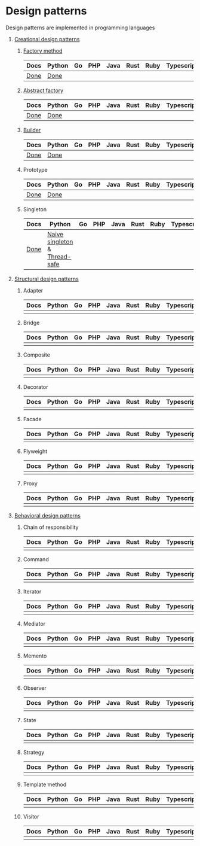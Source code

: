 # Design patterns

Design patterns are implemented in programming languages

1. [Creational design patterns](https://refactoring.guru/design-patterns/creational-patterns)
   
   1. [Factory method](./factory_method/)
      
      | Docs                               | Python                           | Go  | PHP | Java | Rust | Ruby | Typescript |
      | ---------------------------------- | -------------------------------- | --- | --- | ---- | ---- | ---- | ---------- |
      | [Done](./factory_method/README.md) | [Done](./factory_method/main.py) |     |     |      |      |      |            |

   1. [Abstract factory](./abstract_factory/)

      | Docs                                 | Python                             | Go  | PHP | Java | Rust | Ruby | Typescript |
      | ------------------------------------ | ---------------------------------- | --- | --- | ---- | ---- | ---- | ---------- |
      | [Done](./abstract_factory/README.md) | [Done](./abstract_factory/main.py) |     |     |      |      |      |            |

   1. [Builder](./builder/)
      
      | Docs                        | Python                    | Go  | PHP | Java | Rust | Ruby | Typescript |
      | --------------------------- | ------------------------- | --- | --- | ---- | ---- | ---- | ---------- |
      | [Done](./builder/README.md) | [Done](./builder/main.py) |     |     |      |      |      |            |

   1. Prototype
      
      | Docs                          | Python                      | Go  | PHP | Java | Rust | Ruby | Typescript |
      | ----------------------------- | --------------------------- | --- | --- | ---- | ---- | ---- | ---------- |
      | [Done](./prototype/README.md) | [Done](./prototype/main.py) |     |     |      |      |      |            |

   1. Singleton
      
      | Docs                          | Python                                                                              | Go  | PHP | Java | Rust | Ruby | Typescript |
      | ----------------------------- | ----------------------------------------------------------------------------------- | --- | --- | ---- | ---- | ---- | ---------- |
      | [Done](./singleton/README.md) | [Naive singleton](./singleton/naive.py) & [Thread-safe](./singleton/thread_safe.py) |     |     |      |      |      |            |

1. [Structural design patterns](https://refactoring.guru/design-patterns/structural-patterns)
   
   1. Adapter
      
      | Docs | Python | Go  | PHP | Java | Rust | Ruby | Typescript |
      | ---- | ------ | --- | --- | ---- | ---- | ---- | ---------- |
      |      |        |     |     |      |      |      |            |

   1. Bridge
      
      | Docs | Python | Go  | PHP | Java | Rust | Ruby | Typescript |
      | ---- | ------ | --- | --- | ---- | ---- | ---- | ---------- |
      |      |        |     |     |      |      |      |            |

   1. Composite
      
      | Docs | Python | Go  | PHP | Java | Rust | Ruby | Typescript |
      | ---- | ------ | --- | --- | ---- | ---- | ---- | ---------- |
      |      |        |     |     |      |      |      |            |

   1. Decorator
      
      | Docs | Python | Go  | PHP | Java | Rust | Ruby | Typescript |
      | ---- | ------ | --- | --- | ---- | ---- | ---- | ---------- |
      |      |        |     |     |      |      |      |            |

   1. Facade
      
      | Docs | Python | Go  | PHP | Java | Rust | Ruby | Typescript |
      | ---- | ------ | --- | --- | ---- | ---- | ---- | ---------- |
      |      |        |     |     |      |      |      |            |

   1. Flyweight
      
      | Docs | Python | Go  | PHP | Java | Rust | Ruby | Typescript |
      | ---- | ------ | --- | --- | ---- | ---- | ---- | ---------- |
      |      |        |     |     |      |      |      |            |

   1. Proxy
      
      | Docs | Python | Go  | PHP | Java | Rust | Ruby | Typescript |
      | ---- | ------ | --- | --- | ---- | ---- | ---- | ---------- |
      |      |        |     |     |      |      |      |            |

1. [Behavioral design patterns](https://refactoring.guru/design-patterns/behavioral-patterns)
   
   1. Chain of responsibility
      
      | Docs | Python | Go  | PHP | Java | Rust | Ruby | Typescript |
      | ---- | ------ | --- | --- | ---- | ---- | ---- | ---------- |
      |      |        |     |     |      |      |      |            |

   1. Command
      
      | Docs | Python | Go  | PHP | Java | Rust | Ruby | Typescript |
      | ---- | ------ | --- | --- | ---- | ---- | ---- | ---------- |
      |      |        |     |     |      |      |      |            |

   1. Iterator
      
      | Docs | Python | Go  | PHP | Java | Rust | Ruby | Typescript |
      | ---- | ------ | --- | --- | ---- | ---- | ---- | ---------- |
      |      |        |     |     |      |      |      |            |

   1. Mediator
      
      | Docs | Python | Go  | PHP | Java | Rust | Ruby | Typescript |
      | ---- | ------ | --- | --- | ---- | ---- | ---- | ---------- |
      |      |        |     |     |      |      |      |            |

   1. Memento
      
      | Docs | Python | Go  | PHP | Java | Rust | Ruby | Typescript |
      | ---- | ------ | --- | --- | ---- | ---- | ---- | ---------- |
      |      |        |     |     |      |      |      |            |

   1. Observer
      
      | Docs | Python | Go  | PHP | Java | Rust | Ruby | Typescript |
      | ---- | ------ | --- | --- | ---- | ---- | ---- | ---------- |
      |      |        |     |     |      |      |      |            |

   1. State
      
      | Docs | Python | Go  | PHP | Java | Rust | Ruby | Typescript |
      | ---- | ------ | --- | --- | ---- | ---- | ---- | ---------- |
      |      |        |     |     |      |      |      |            |

   1. Strategy
      
      | Docs | Python | Go  | PHP | Java | Rust | Ruby | Typescript |
      | ---- | ------ | --- | --- | ---- | ---- | ---- | ---------- |
      |      |        |     |     |      |      |      |            |

   1. Template method
      
      | Docs | Python | Go  | PHP | Java | Rust | Ruby | Typescript |
      | ---- | ------ | --- | --- | ---- | ---- | ---- | ---------- |
      |      |        |     |     |      |      |      |            |

   1. Visitor

      | Docs | Python | Go  | PHP | Java | Rust | Ruby | Typescript |
      | ---- | ------ | --- | --- | ---- | ---- | ---- | ---------- |
      |      |        |     |     |      |      |      |            |

